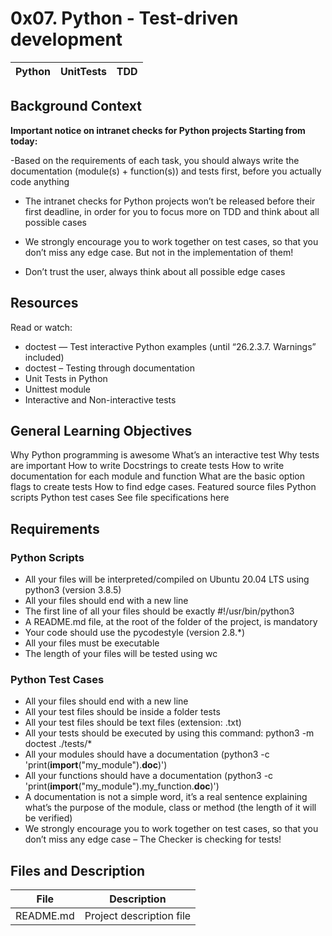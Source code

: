 # 0x07. Python - Test-driven development
| Python | UnitTests | TDD |
|------- | ----------|-----|

## Background Context

**Important notice on intranet checks for Python projects
Starting from today:**

-Based on the requirements of each task, you should always write the documentation (module(s) + function(s)) and tests first, before you actually code anything

- The intranet checks for Python projects won’t be released before their first deadline, in order for you to focus more on TDD and think about all possible cases

- We strongly encourage you to work together on test cases, so that you don’t miss any edge case. But not in the implementation of them!

- Don’t trust the user, always think about all possible edge cases


## Resources
Read or watch:

* doctest — Test interactive Python examples (until “26.2.3.7. Warnings” included)
* doctest – Testing through documentation
* Unit Tests in Python
* Unittest module
* Interactive and Non-interactive tests

## General Learning Objectives

Why Python programming is awesome
What’s an interactive test
Why tests are important
How to write Docstrings to create tests
How to write documentation for each module and function
What are the basic option flags to create tests
How to find edge cases.
Featured source files
Python scripts
Python test cases
See file specifications here

## Requirements

### Python Scripts

- All your files will be interpreted/compiled on Ubuntu 20.04 LTS using python3 (version 3.8.5)
- All your files should end with a new line
- The first line of all your files should be exactly #!/usr/bin/python3
- A README.md file, at the root of the folder of the project, is mandatory
- Your code should use the pycodestyle (version 2.8.*)
- All your files must be executable
- The length of your files will be tested using wc

### Python Test Cases

- All your files should end with a new line
- All your test files should be inside a folder tests
- All your test files should be text files (extension: .txt)
- All your tests should be executed by using this command: python3 -m doctest ./tests/*
- All your modules should have a documentation (python3 -c 'print(__import__("my_module").__doc__)')
- All your functions should have a documentation (python3 -c 'print(__import__("my_module").my_function.__doc__)')
- A documentation is not a simple word, it’s a real sentence explaining what’s the purpose of the module, class or method (the length of it will be verified)
- We strongly encourage you to work together on test cases, so that you don’t miss any edge case – The Checker is checking for tests!

## Files and Description

|File              | Description       |
| -----------------|-------------------|
| README.md        | Project description file |
